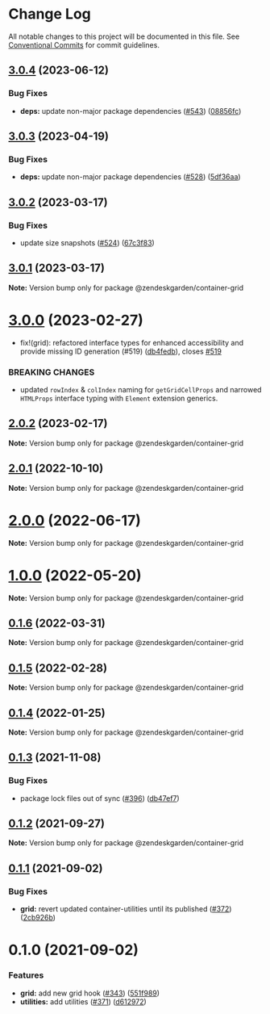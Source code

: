 # Change Log

All notable changes to this project will be documented in this file.
See [Conventional Commits](https://conventionalcommits.org) for commit guidelines.

## [3.0.4](https://github.com/zendeskgarden/react-containers/compare/@zendeskgarden/container-grid@3.0.3...@zendeskgarden/container-grid@3.0.4) (2023-06-12)

### Bug Fixes

- **deps:** update non-major package dependencies ([#543](https://github.com/zendeskgarden/react-containers/issues/543)) ([08856fc](https://github.com/zendeskgarden/react-containers/commit/08856fca9b08f7434b91bf1b95b4d2fff497d75f))

## [3.0.3](https://github.com/zendeskgarden/react-containers/compare/@zendeskgarden/container-grid@3.0.2...@zendeskgarden/container-grid@3.0.3) (2023-04-19)

### Bug Fixes

- **deps:** update non-major package dependencies ([#528](https://github.com/zendeskgarden/react-containers/issues/528)) ([5df36aa](https://github.com/zendeskgarden/react-containers/commit/5df36aa7c5e78dc0da79a95416e915cc8e1348da))

## [3.0.2](https://github.com/zendeskgarden/react-containers/compare/@zendeskgarden/container-grid@3.0.1...@zendeskgarden/container-grid@3.0.2) (2023-03-17)

### Bug Fixes

- update size snapshots ([#524](https://github.com/zendeskgarden/react-containers/issues/524)) ([67c3f83](https://github.com/zendeskgarden/react-containers/commit/67c3f83a41f89ec3a6dfde986c85405b893f7b74))

## [3.0.1](https://github.com/zendeskgarden/react-containers/compare/@zendeskgarden/container-grid@3.0.0...@zendeskgarden/container-grid@3.0.1) (2023-03-17)

**Note:** Version bump only for package @zendeskgarden/container-grid

# [3.0.0](https://github.com/zendeskgarden/react-containers/compare/@zendeskgarden/container-grid@2.0.2...@zendeskgarden/container-grid@3.0.0) (2023-02-27)

- fix!(grid): refactored interface types for enhanced accessibility and provide missing ID generation (#519) ([db4fedb](https://github.com/zendeskgarden/react-containers/commit/db4fedb357bebcd9395a6d9c7ae436815f37d5af)), closes [#519](https://github.com/zendeskgarden/react-containers/issues/519)

### BREAKING CHANGES

- updated `rowIndex` & `colIndex` naming for `getGridCellProps` and narrowed `HTMLProps` interface typing with `Element` extension generics.

## [2.0.2](https://github.com/zendeskgarden/react-containers/compare/@zendeskgarden/container-grid@2.0.1...@zendeskgarden/container-grid@2.0.2) (2023-02-17)

**Note:** Version bump only for package @zendeskgarden/container-grid

## [2.0.1](https://github.com/zendeskgarden/react-containers/compare/@zendeskgarden/container-grid@2.0.0...@zendeskgarden/container-grid@2.0.1) (2022-10-10)

**Note:** Version bump only for package @zendeskgarden/container-grid

# [2.0.0](https://github.com/zendeskgarden/react-containers/compare/@zendeskgarden/container-grid@1.0.0...@zendeskgarden/container-grid@2.0.0) (2022-06-17)

**Note:** Version bump only for package @zendeskgarden/container-grid

# [1.0.0](https://github.com/zendeskgarden/react-containers/compare/@zendeskgarden/container-grid@0.1.6...@zendeskgarden/container-grid@1.0.0) (2022-05-20)

**Note:** Version bump only for package @zendeskgarden/container-grid

## [0.1.6](https://github.com/zendeskgarden/react-containers/compare/@zendeskgarden/container-grid@0.1.5...@zendeskgarden/container-grid@0.1.6) (2022-03-31)

**Note:** Version bump only for package @zendeskgarden/container-grid

## [0.1.5](https://github.com/zendeskgarden/react-containers/compare/@zendeskgarden/container-grid@0.1.4...@zendeskgarden/container-grid@0.1.5) (2022-02-28)

**Note:** Version bump only for package @zendeskgarden/container-grid

## [0.1.4](https://github.com/zendeskgarden/react-containers/compare/@zendeskgarden/container-grid@0.1.3...@zendeskgarden/container-grid@0.1.4) (2022-01-25)

**Note:** Version bump only for package @zendeskgarden/container-grid

## [0.1.3](https://github.com/zendeskgarden/react-containers/compare/@zendeskgarden/container-grid@0.1.2...@zendeskgarden/container-grid@0.1.3) (2021-11-08)

### Bug Fixes

- package lock files out of sync ([#396](https://github.com/zendeskgarden/react-containers/issues/396)) ([db47ef7](https://github.com/zendeskgarden/react-containers/commit/db47ef7e099977a015b8d545bff8be74efc027be))

## [0.1.2](https://github.com/zendeskgarden/react-containers/compare/@zendeskgarden/container-grid@0.1.1...@zendeskgarden/container-grid@0.1.2) (2021-09-27)

**Note:** Version bump only for package @zendeskgarden/container-grid

## [0.1.1](https://github.com/zendeskgarden/react-containers/compare/@zendeskgarden/container-grid@0.1.0...@zendeskgarden/container-grid@0.1.1) (2021-09-02)

### Bug Fixes

- **grid:** revert updated container-utilities until its published ([#372](https://github.com/zendeskgarden/react-containers/issues/372)) ([2cb926b](https://github.com/zendeskgarden/react-containers/commit/2cb926b290ab2e192c1b6094c957844bbbe285bf))

# 0.1.0 (2021-09-02)

### Features

- **grid:** add new grid hook ([#343](https://github.com/zendeskgarden/react-containers/issues/343)) ([551f989](https://github.com/zendeskgarden/react-containers/commit/551f98934075695cc589d3d10a1575993f4cbfb3))
- **utilities:** add utilities ([#371](https://github.com/zendeskgarden/react-containers/issues/371)) ([d612972](https://github.com/zendeskgarden/react-containers/commit/d6129720a289c29938e560a2a739001ba7d6bda1))
